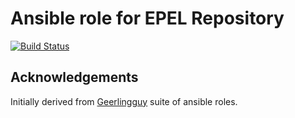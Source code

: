 # Ansible role for EPEL Repository

[![Build Status][travisci-badge]][travisci]
## Acknowledgements

Initially derived from [Geerlingguy][geerlingguy] suite of ansible roles.

<!-- Links Referenced -->

[geerlingguy]:          https://github.com/geerlingguy/ansible-role-repo-epel
[travisci]:             https://travis-ci.org/govcloud/ansible-role-repo-epel
[travisci-badge]:       https://travis-ci.org/govcloud/ansible-role-repo-epel.png?branch=master
